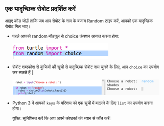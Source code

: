 ## एक यादृच्छिक रोबोट प्रदर्शित करें

आइए कोड जोड़ें ताकि जब आप रोबोट के नाम के बजाय Random टाइप करें, आपको एक यादृच्छिक रोबोट मिल जाए।

+ पहले आपको random मॉड्यूल से choice फ़ंक्शन आयात करना होगा:
    
    ![स्क्रीनशॉट](images/robotrumps-random.png)

+ रोबोट शब्दकोश से कुंजियों की सूची से यादृच्छिक रोबोट नाम चुनने के लिए, आप `choice` का उपयोग कर सकते हैं |
    
    ![स्क्रीनशॉट](images/robotrumps-choice.png)

+ Python 3 में आपको `keys` के परिणाम को एक सूची में बदलने के लिए `list` का उपयोग करना होगा।
    
    युक्ति: सुनिश्चित करें कि आप अपने कोष्ठकों की ध्यान से जाँच करें!